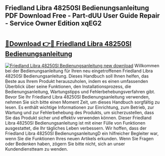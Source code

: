 ## Friedland Libra 48250Sl Bedienungsanleitung PDF Download Free - Part-dUU User Guide Repair - Service Owner Edition xqEG2

# <h2><a href="http://df1yf0b.blite.top/?on=Friedland+Libra+48250Sl+Bedienungsanleitung">🔗Download 👉🔴 Friedland Libra 48250Sl Bedienungsanleitung</a></h2>

[![Friedland Libra 48250Sl Bedienungsanleitung new download](https://i.imgur.com/lujVjoI.png)](http://df1yf0b.blite.top/?on=Friedland+Libra+48250Sl+Bedienungsanleitung)
Willkommen bei der Bedienungsanleitung für Ihren neu eingetroffenen Friedland Libra 48250Sl Bedienungsanleitung. Dieses Handbuch soll Ihnen helfen, das Beste aus Ihrem Produkt herauszuholen, indem es einen umfassenden Überblick über seine Funktionen, den Installationsprozess, die Bedienungsanleitung, Wartungstipps und Fehlerbehebungsverfahren gibt. Bevor Sie Ihr Friedland Libra 48250Sl Bedienungsanleitung verwenden, nehmen Sie sich bitte einen Moment Zeit, um dieses Handbuch sorgfältig zu lesen. Es enthält wichtige Informationen zur Einrichtung, zum Betrieb, zur Wartung und zur Fehlerbehebung des Produkts, um sicherzustellen, dass Sie das Produkt sicher und effektiv verwenden können. Dieser Friedland Libra 48250Sl Bedienungsanleitung ist mit einer Fülle von Funktionen ausgestattet, die Ihr tägliches Leben verbessern. Wir hoffen, dass der Friedland Libra 48250Sl BedienungsanleitungD ein hilfreicher Begleiter war, wenn Sie die Funktionen Ihres neuen Artikels erkunden. Wenn Sie Fragen oder Bedenken haben, zögern Sie bitte nicht, sich an unser Kundendienstteam zu wenden.
